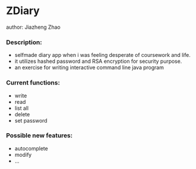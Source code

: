# ZDiary
author: Jiazheng Zhao
### Description:
- selfmade diary app when i was feeling desperate of coursework and life.
- it utilizes hashed password and RSA encryption for security purpose.
- an exercise for writing interactive command line java program

### Current functions: 
- write
- read
- list all
- delete
- set password

### Possible new features:
- autocomplete
- modify
- ...


